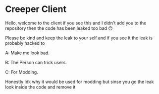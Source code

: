 # Creeper Client
Hello, welcome to the client if you see this and I didn't add you to the repository then the code has been leaked too bad :pensive:


Please be kind and keep the leak to your self and if you see it the leak is probebly hacked to


A: Make me look bad.


B: The Person can trick users.


C: For Modding.


Honestly Idk why it would be used for modding but sinse you go the leak look inside the code and remove it
